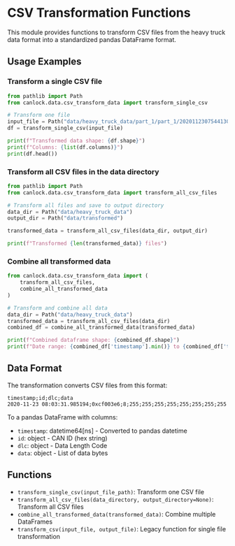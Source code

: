 # CSV Transformation Functions

This module provides functions to transform CSV files from the heavy truck data format into a standardized pandas DataFrame format.

## Usage Examples

### Transform a single CSV file

```python
from pathlib import Path
from canlock.data.csv_transform_data import transform_single_csv

# Transform one file
input_file = Path("data/heavy_truck_data/part_1/part_1/20201123075441304067.csv")
df = transform_single_csv(input_file)

print(f"Transformed data shape: {df.shape}")
print(f"Columns: {list(df.columns)}")
print(df.head())
```

### Transform all CSV files in the data directory

```python
from pathlib import Path
from canlock.data.csv_transform_data import transform_all_csv_files

# Transform all files and save to output directory
data_dir = Path("data/heavy_truck_data")
output_dir = Path("data/transformed")

transformed_data = transform_all_csv_files(data_dir, output_dir)

print(f"Transformed {len(transformed_data)} files")
```

### Combine all transformed data

```python
from canlock.data.csv_transform_data import (
    transform_all_csv_files, 
    combine_all_transformed_data
)

# Transform and combine all data
data_dir = Path("data/heavy_truck_data")
transformed_data = transform_all_csv_files(data_dir)
combined_df = combine_all_transformed_data(transformed_data)

print(f"Combined dataframe shape: {combined_df.shape}")
print(f"Date range: {combined_df['timestamp'].min()} to {combined_df['timestamp'].max()}")
```

## Data Format

The transformation converts CSV files from this format:
```
timestamp;id;dlc;data
2020-11-23 08:03:31.985194;0xcf003e6;8;255;255;255;255;255;255;255;255
```

To a pandas DataFrame with columns:
- `timestamp`: datetime64[ns] - Converted to pandas datetime
- `id`: object - CAN ID (hex string)
- `dlc`: object - Data Length Code
- `data`: object - List of data bytes

## Functions

- `transform_single_csv(input_file_path)`: Transform one CSV file
- `transform_all_csv_files(data_directory, output_directory=None)`: Transform all CSV files
- `combine_all_transformed_data(transformed_data)`: Combine multiple DataFrames
- `transform_csv(input_file, output_file)`: Legacy function for single file transformation